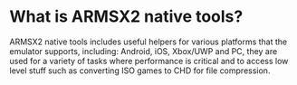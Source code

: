 # What is ARMSX2 native tools?
ARMSX2 native tools includes useful helpers for various platforms that the emulator supports, including: Android, iOS, Xbox/UWP and PC, they are used for a variety of tasks where performance is critical and to access low level stuff such as converting ISO games to CHD for file compression. 